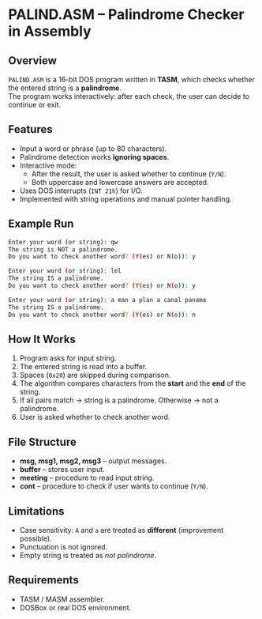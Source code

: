 # PALIND.ASM – Palindrome Checker in Assembly

## Overview
`PALIND.ASM` is a 16-bit DOS program written in **TASM**, which checks whether the entered string is a **palindrome**.  
The program works interactively: after each check, the user can decide to continue or exit.

## Features
- Input a word or phrase (up to 80 characters).
- Palindrome detection works **ignoring spaces**.
- Interactive mode:
  - After the result, the user is asked whether to continue (`Y/N`).
  - Both uppercase and lowercase answers are accepted.
- Uses DOS interrupts (`INT 21h`) for I/O.
- Implemented with string operations and manual pointer handling.

## Example Run
```bash
Enter your word (or string): qw
The string is NOT a palindrome.
Do you want to check another word? (Y(es) or N(o)): y

Enter your word (or string): lel
The string IS a palindrome.
Do you want to check another word? (Y(es) or N(o)): y

Enter your word (or string): a man a plan a canal panama
The string IS a palindrome.
Do you want to check another word? (Y(es) or N(o)): n
```

## How It Works
1. Program asks for input string.
2. The entered string is read into a buffer.
3. Spaces (`0x20`) are skipped during comparison.
4. The algorithm compares characters from the **start** and the **end** of the string.
5. If all pairs match → string is a palindrome. Otherwise → not a palindrome.
6. User is asked whether to check another word.

## File Structure
- **msg, msg1, msg2, msg3** – output messages.
- **buffer** – stores user input.
- **meeting** – procedure to read input string.
- **cont** – procedure to check if user wants to continue (`Y/N`).

## Limitations
- Case sensitivity: `A` and `a` are treated as **different** (improvement possible).
- Punctuation is not ignored.
- Empty string is treated as *not palindrome*.

## Requirements
- TASM / MASM assembler.
- DOSBox or real DOS environment.

